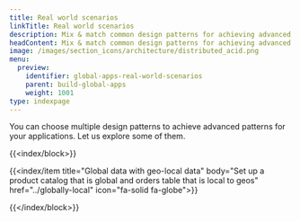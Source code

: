 ```yaml
---
title: Real world scenarios
linkTitle: Real world scenarios
description: Mix & match common design patterns for achieving advanced patterns
headContent: Mix & match common design patterns for achieving advanced patterns
image: /images/section_icons/architecture/distributed_acid.png
menu:
  preview:
    identifier: global-apps-real-world-scenarios
    parent: build-global-apps
    weight: 1001
type: indexpage
---
```


You can choose multiple design patterns to achieve advanced patterns for your applications. Let us explore some of them.

{{<index/block>}}

{{<index/item
    title="Global data with geo-local data"
    body="Set up a product catalog that is global and orders table that is local to geos"
    href="../globally-local"
    icon="fa-solid fa-globe">}}

{{</index/block>}}
